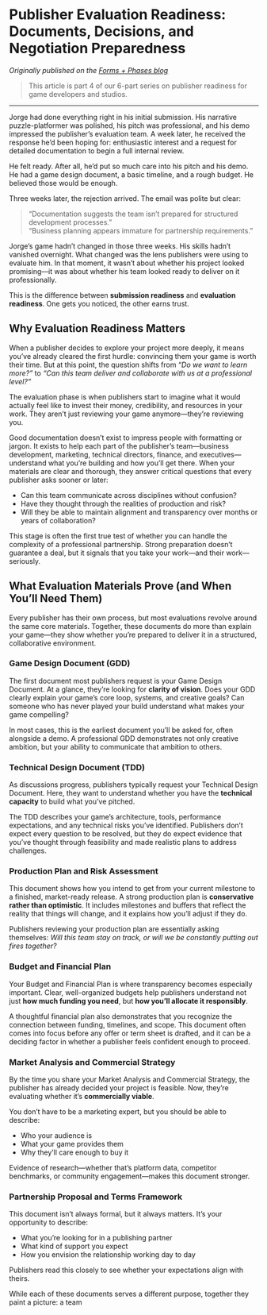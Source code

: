 # Publisher Evaluation Readiness: Documents, Decisions, and Negotiation Preparedness
*Originally published on the [Forms + Phases blog](https://www.formsandphases.com/post/part-4-publisher-evaluation-readiness-documents-decisions-and-negotiation-preparedness)*

> This article is part 4 of our 6-part series on publisher readiness for game developers and studios.

---

Jorge had done everything right in his initial submission. His narrative puzzle-platformer was polished, his pitch was professional, and his demo impressed the publisher’s evaluation team. A week later, he received the response he’d been hoping for: enthusiastic interest and a request for detailed documentation to begin a full internal review.

He felt ready. After all, he’d put so much care into his pitch and his demo. He had a game design document, a basic timeline, and a rough budget. He believed those would be enough.

Three weeks later, the rejection arrived. The email was polite but clear:

> “Documentation suggests the team isn’t prepared for structured development processes.”  
> “Business planning appears immature for partnership requirements.”

Jorge’s game hadn’t changed in those three weeks. His skills hadn’t vanished overnight. What changed was the lens publishers were using to evaluate him. In that moment, it wasn’t about whether his project looked promising—it was about whether his team looked ready to deliver on it professionally.

This is the difference between **submission readiness** and **evaluation readiness**. One gets you noticed, the other earns trust.

## Why Evaluation Readiness Matters

When a publisher decides to explore your project more deeply, it means you’ve already cleared the first hurdle: convincing them your game is worth their time. But at this point, the question shifts from *“Do we want to learn more?”* to *“Can this team deliver and collaborate with us at a professional level?”*

The evaluation phase is when publishers start to imagine what it would actually feel like to invest their money, credibility, and resources in your work. They aren’t just reviewing your game anymore—they’re reviewing you.

Good documentation doesn’t exist to impress people with formatting or jargon. It exists to help each part of the publisher’s team—business development, marketing, technical directors, finance, and executives—understand what you’re building and how you’ll get there. When your materials are clear and thorough, they answer critical questions that every publisher asks sooner or later:

- Can this team communicate across disciplines without confusion?  
- Have they thought through the realities of production and risk?  
- Will they be able to maintain alignment and transparency over months or years of collaboration?

This stage is often the first true test of whether you can handle the complexity of a professional partnership. Strong preparation doesn’t guarantee a deal, but it signals that you take your work—and their work—seriously.

## What Evaluation Materials Prove (and When You’ll Need Them)

Every publisher has their own process, but most evaluations revolve around the same core materials. Together, these documents do more than explain your game—they show whether you’re prepared to deliver it in a structured, collaborative environment.

### Game Design Document (GDD)

The first document most publishers request is your Game Design Document. At a glance, they’re looking for **clarity of vision**. Does your GDD clearly explain your game’s core loop, systems, and creative goals? Can someone who has never played your build understand what makes your game compelling?

In most cases, this is the earliest document you’ll be asked for, often alongside a demo. A professional GDD demonstrates not only creative ambition, but your ability to communicate that ambition to others.

### Technical Design Document (TDD)

As discussions progress, publishers typically request your Technical Design Document. Here, they want to understand whether you have the **technical capacity** to build what you’ve pitched.

The TDD describes your game’s architecture, tools, performance expectations, and any technical risks you’ve identified. Publishers don’t expect every question to be resolved, but they do expect evidence that you’ve thought through feasibility and made realistic plans to address challenges.

### Production Plan and Risk Assessment

This document shows how you intend to get from your current milestone to a finished, market-ready release. A strong production plan is **conservative rather than optimistic**. It includes milestones and buffers that reflect the reality that things will change, and it explains how you’ll adjust if they do.

Publishers reviewing your production plan are essentially asking themselves: *Will this team stay on track, or will we be constantly putting out fires together?*

### Budget and Financial Plan

Your Budget and Financial Plan is where transparency becomes especially important. Clear, well-organized budgets help publishers understand not just **how much funding you need**, but **how you’ll allocate it responsibly**.

A thoughtful financial plan also demonstrates that you recognize the connection between funding, timelines, and scope. This document often comes into focus before any offer or term sheet is drafted, and it can be a deciding factor in whether a publisher feels confident enough to proceed.

### Market Analysis and Commercial Strategy

By the time you share your Market Analysis and Commercial Strategy, the publisher has already decided your project is feasible. Now, they’re evaluating whether it’s **commercially viable**.

You don’t have to be a marketing expert, but you should be able to describe:

- Who your audience is  
- What your game provides them  
- Why they’ll care enough to buy it

Evidence of research—whether that’s platform data, competitor benchmarks, or community engagement—makes this document stronger.

### Partnership Proposal and Terms Framework

This document isn’t always formal, but it always matters. It’s your opportunity to describe:

- What you’re looking for in a publishing partner  
- What kind of support you expect  
- How you envision the relationship working day to day

Publishers read this closely to see whether your expectations align with theirs.

While each of these documents serves a different purpose, together they paint a picture: a team

